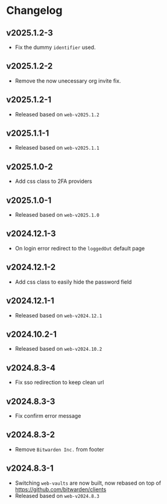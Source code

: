 # Changelog

## v2025.1.2-3

- Fix the dummy `identifier` used.

## v2025.1.2-2

- Remove the now unecessary org invite fix.

## v2025.1.2-1

- Released based on `web-v2025.1.2`

## v2025.1.1-1

- Released based on `web-v2025.1.1`

## v2025.1.0-2

- Add css class to 2FA providers

## v2025.1.0-1

- Released based on `web-v2025.1.0`

## v2024.12.1-3

- On login error redirect to the `loggedOut` default page

## v2024.12.1-2

- Add css class to easily hide the password field

## v2024.12.1-1

- Released based on `web-v2024.12.1`

## v2024.10.2-1

- Released based on `web-v2024.10.2`

## v2024.8.3-4

- Fix sso redirection to keep clean url

## v2024.8.3-3

- Fix confirm error message

## v2024.8.3-2

- Remove `Bitwarden Inc.` from footer

## v2024.8.3-1

- Switching `web-vaults` are now built, now rebased on top of https://github.com/bitwarden/clients
- Released based on `web-v2024.8.3`
